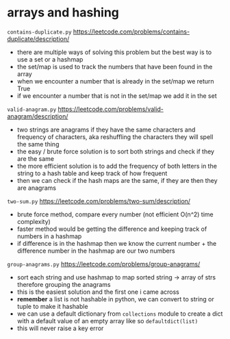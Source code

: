 # arrays and hashing

`contains-duplicate.py`
https://leetcode.com/problems/contains-duplicate/description/

- there are multiple ways of solving this problem but the best way is to use a set or a hashmap
- the set/map is used to track the numbers that have been found in the array
- when we encounter a number that is already in the set/map we return True
- if we encounter a number that is not in the set/map we add it in the set

`valid-anagram.py`
https://leetcode.com/problems/valid-anagram/description/

- two strings are anagrams if they have the same characters and frequency of characters, aka reshuffling the characters they will spell the same thing
- the easy / brute force solution is to sort both strings and check if they are the same
- the more efficient solution is to add the frequency of both letters in the string to a hash table and keep track of how frequent
- then we can check if the hash maps are the same, if they are then they are anagrams

`two-sum.py`
https://leetcode.com/problems/two-sum/description/

- brute force method, compare every number (not efficient O(n^2) time complexity)
- faster method would be getting the difference and keeping track of numbers in a hashmap
- if difference is in the hashmap then we know the current number + the difference number in the hashmap are our two numbers

`group-anagrams.py`
https://leetcode.com/problems/group-anagrams/

- sort each string and use hashmap to map sorted string -> array of strs therefore grouping the anagrams
- this is the easiest solution and the first one i came across
- **remember** a list is not hashable in python, we can convert to string or tuple to make it hashable
- we can use a default dictionary from `collections` module to create a dict with a default value of an empty array like so `defaultdict(list)`
- this will never raise a key error
